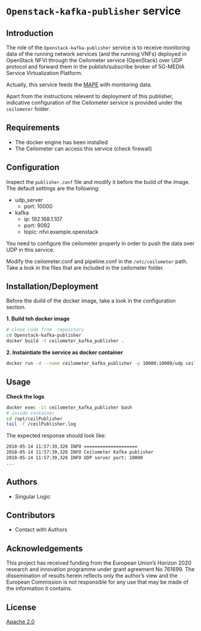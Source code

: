 # `Openstack-kafka-publisher` service

## Introduction

The role of the `Openstack-kafka-publisher` service is to receive monitoring data of the running network services (and the running VNFs) deployed in OpenStack NFVI through the Ceilometer service (OpenStack) over UDP protocol and forward them in the publish/subscribe broker of 5G-MEDIA Service Virtualization Platform.

Actually, this service feeds the [MAPE](https://github.com/5g-media/mape) with monitoring data.

Apart from the instructions relevent to deployment of this publisher, indicative configuration of the Ceilometer service is provided under the `ceilometer` folder.


## Requirements
- The docker engine has been installed
- The Ceilometer can access this service (check firewall)


## Configuration

Inspect the `publisher.conf` file and modify it before the build of the image. 
The default settings are the following:
- udp_server
   + port: 10000 
- kafka
   + ip: 192.168.1.107
   + port: 9092
   + topic: nfvi.example.openstack
   
You need to configure the ceilometer properly in order to push the data over UDP in this service.

Modify the ceilometer.conf and pipeline.conf in the `/etc/ceilometer` path. 
Take a look in the files that are included in the ceilometer folder.


## Installation/Deployment

Before the duild of the docker image, take a look in the configuration section.

**1. Build teh docker image**
```bash
# clone code from  repository
cd Openstack-kafka-publisher
docker build -t ceilometer_kafka_publisher .
```

**2. Instaintiate the service as docker container**
```bash
docker run -d --name ceilometer_kafka_publisher -p 10000:10000/udp ceilometer_kafka_publisher
```

## Usage

 **Check the logs**
```bash
docker exec -it ceilometer_kafka_publisher bash 
# inside container
cd /opt/ceilPublisher
tail -f /ceilPublisher.log  
```

The expected response should look like:
```txt
2018-05-14 11:57:39,326 INFO ====================
2018-05-14 11:57:39,326 INFO Ceilometer Kafka publisher
2018-05-14 11:57:39,326 INFO UDP server port: 10000
...
```


## Authors
- Singular Logic

## Contributors
 - Contact with Authors
 
## Acknowledgements
This project has received funding from the European Union’s Horizon 2020 research and innovation programme under grant agreement No 761699. The dissemination of results herein reflects only the author’s view and the European Commission is not responsible for any use that may be made of the information it contains.

## License
[Apache 2.0](LICENSE.md)

